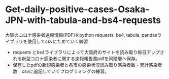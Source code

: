 # Get-daily-positive-cases-Osaka-JPN-with-tabula-and-bs4-requests
大阪のコロナ感染者速報情報(PDF)をpython requests, bs4, tabula, pandasライブラリを使用してcsvにためていく練習


- requests とbs4ライブラリによって大阪府のサイトを読み取り毎日アップされる新型コロナ感染者に関する速報報告書pdfを同階層へ保存。
- 保存したpdfの新規感染者と各市の感染状況読み取り感染者数・累計感染者数　csvに追記していくプログラミングの練習。
